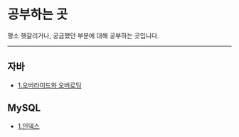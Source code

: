 <h1>공부하는 곳</h1>

<p>평소 헷갈리거나, 궁금했던 부분에 대해 공부하는 곳입니다.</p>

- - -

##  자바
- [1.오버라이드와 오버로딩](https://github.com/kkhs00224/mystudy/blob/main/java/1_Override_Overload.md)


## MySQL
- [1.인덱스](https://github.com/kkhs00224/mystudy/blob/main/mysql/1_index.md)
